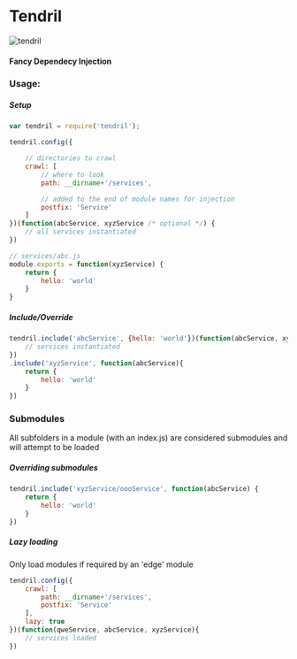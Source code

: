 # Tendril
![tendril](http://upload.wikimedia.org/wikipedia/commons/1/17/Vine.jpg)

#### Fancy Dependecy Injection

### Usage:

##### Setup
```js
var tendril = require('tendril');

tendril.config({

    // directories to crawl
    crawl: [
        // where to look
        path: __dirname+'/services',

        // added to the end of module names for injection
        postfix: 'Service'
    ]
})(function(abcService, xyzService /* optional */) {
    // all services instantiated
})
```
```js
// services/abc.js
module.exports = function(xyzService) {
    return {
        hello: 'world'
    }
}
```

##### Include/Override
```js
tendril.include('abcService', {hello: 'world'})(function(abcService, xyzService) {
    // services instantiated
})
.include('xyzService', function(abcService){
    return {
        hello: 'world'
    }
})
```

### Submodules
All subfolders in a module (with an index.js) are considered submodules and will attempt to be loaded

##### Overriding submodules
```js
tendril.include('xyzService/oooService', function(abcService) {
    return {
        hello: 'world'
    }
})
```

##### Lazy loading
Only load modules if required by an 'edge' module
```js
tendril.config({
    crawl: [
        path: __dirname+'/services',
        postfix: 'Service'
    ],
    lazy: true
})(function(qweService, abcService, xyzService){
    // services loaded
})
```
